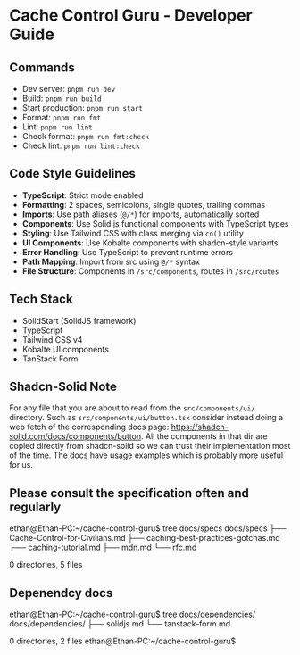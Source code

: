 # Cache Control Guru - Developer Guide

## Commands

- Dev server: `pnpm run dev`
- Build: `pnpm run build`
- Start production: `pnpm run start`
- Format: `pnpm run fmt`
- Lint: `pnpm run lint`
- Check format: `pnpm run fmt:check`
- Check lint: `pnpm run lint:check`

## Code Style Guidelines

- **TypeScript**: Strict mode enabled
- **Formatting**: 2 spaces, semicolons, single quotes, trailing commas
- **Imports**: Use path aliases (`@/*`) for imports, automatically sorted
- **Components**: Use Solid.js functional components with TypeScript types
- **Styling**: Use Tailwind CSS with class merging via `cn()` utility
- **UI Components**: Use Kobalte components with shadcn-style variants
- **Error Handling**: Use TypeScript to prevent runtime errors
- **Path Mapping**: Import from src using `@/*` syntax
- **File Structure**: Components in `/src/components`, routes in `/src/routes`

## Tech Stack

- SolidStart (SolidJS framework)
- TypeScript
- Tailwind CSS v4
- Kobalte UI components
- TanStack Form

## Shadcn-Solid Note

For any file that you are about to read from the `src/components/ui/` directory. Such as `src/components/ui/button.tsx` consider instead doing a web fetch of the corresponding docs page: https://shadcn-solid.com/docs/components/button. All the components in that dir are copied directly from shadcn-solid so we can trust their implementation most of the time. The docs have usage examples which is probably more useful for us.

## Please consult the specification often and regularly

ethan@Ethan-PC:~/cache-control-guru$ tree docs/specs
docs/specs
├── Cache-Control-for-Civilians.md
├── caching-best-practices-gotchas.md
├── caching-tutorial.md
├── mdn.md
└── rfc.md

0 directories, 5 files

## Depenendcy docs

ethan@Ethan-PC:~/cache-control-guru$ tree docs/dependencies/
docs/dependencies/
├── solidjs.md
└── tanstack-form.md

0 directories, 2 files
ethan@Ethan-PC:~/cache-control-guru$
